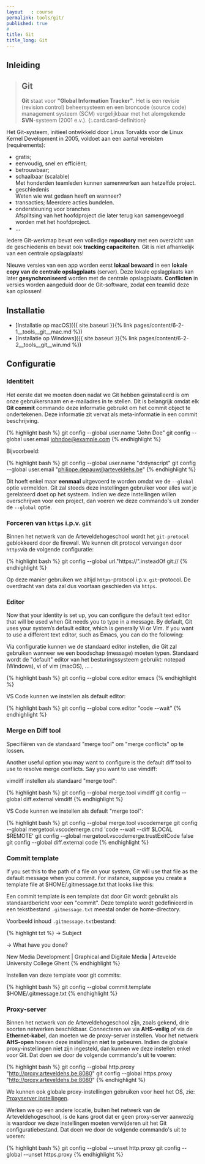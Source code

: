 ```yaml
---
layout   : course
permalink: tools/git/
published: true
#
title: Git
title_long: Git
---
```


Inleiding
---------

> Git
> ---
> **Git** staat voor **"Global Information Tracker"**. Het is een revisie (revision control) beheersysteem en een broncode (source code) management systeem (SCM) vergelijkbaar met het alomgekende **SVN**-systeem (2001 e.v.). 
{:.card.card-definition}

Het Git-systeem, initieel ontwikkeld door Linus Torvalds voor de Linux Kernel Development in 2005, voldoet aan een aantal vereisten (requirements):

- gratis;
- eenvoudig, snel en efficiënt;
- betrouwbaar;
- schaalbaar (scalable)  
  Met honderden teamleden kunnen samenwerken aan hetzelfde project.
- geschiedenis  
  Weten wie wat gedaan heeft en wanneer?
- transacties;
  Meerdere acties bundelen.
- ondersteuning voor branches  
  Afsplitsing van het hoofdproject die later terug kan samengevoegd worden met het hoofdproject.
- ...

Iedere Git-werkmap bevat een volledige **repository** met een overzicht van de geschiedenis en bevat ook **tracking capaciteiten**. Git is niet afhankelijk van een centrale opslagplaats! 

Nieuwe versies van een app worden eerst **lokaal bewaard** in een **lokale copy van de centrale opslagplaats** (server). Deze lokale opslagplaats kan later **gesynchroniseerd** worden met de centrale opslagplaats. **Conflicten** in versies worden aangeduid door de Git-software, zodat een teamlid deze kan oplossen!

Installatie 
-----------

 - [Installatie op macOS]({{ site.baseurl }}{% link pages/content/6-2-1__tools__git__mac.md %})
 - [Installatie op Windows]({{ site.baseurl }}{% link pages/content/6-2-2__tools__git__win.md %})

Configuratie
------------

### Identiteit

Het eerste dat we moeten doen nadat we Git hebben geïnstalleerd is om onze gebruikersnaam en e-mailadres in te stellen. Dit is belangrijk omdat elk **Git commit** commando deze informatie gebruikt om het commit object te ondertekenen. Deze informatie zit vervat als meta-informatie in een commit beschrijving.

{% highlight bash %}
git config --global user.name "John Doe"
git config --global user.email johndoe@example.com
{% endhighlight %}

Bijvoorbeeld:

{% highlight bash %}
git config --global user.name "drdynscript"
git config --global user.email "philippe.depauw@arteveldehs.be"
{% endhighlight %}

Dit hoeft enkel maar **eenmaal** uitgevoerd te worden omdat we de `--global` optie vermelden. Git zal steeds deze instellingen gebruiker voor alles wat je gerelateerd doet op het systeem. Indien we deze instellingen willen overschrijven voor een project, dan voeren we deze commando's uit zonder de `--global` optie.

### Forceren van `https` i.p.v. `git`

Binnen het netwerk van de Arteveldehogeschool wordt het `git-protocol` geblokkeerd door de firewall. We kunnen dit protocol vervangen door `https`via de volgende configuratie:

{% highlight bash %}
git config --global url."https://".insteadOf git://
{% endhighlight %}

Op deze manier gebruiken we altijd `https`-protocol i.p.v. `git`-protocol. De overdracht van data zal dus voortaan geschieden via `https`.

### Editor

Now that your identity is set up, you can configure the default text editor that will be used when Git needs you to type in a message. By default, Git uses your system’s default editor, which is generally Vi or Vim. If you want to use a different text editor, such as Emacs, you can do the following:

Via configuratie kunnen we de standaard editor instellen, die Git zal gebruiken wanneer we een boodschap (message) moeten typen. Standaard wordt de "default" editor van het besturingssysteem gebruikt: notepad (Windows), vi of vim (macOS), ... .

{% highlight bash %}
git config --global core.editor emacs
{% endhighlight %}

VS Code kunnen we instellen als default editor:

{% highlight bash %}
git config --global core.editor "code --wait"
{% endhighlight %}

### Merge en Diff tool

Specifiëren van de standaard "merge tool" om "merge conflicts" op te lossen.

Another useful option you may want to configure is the default diff tool to use to resolve merge conflicts. Say you want to use vimdiff:

vimdiff instellen als standaard "merge tool":

{% highlight bash %}
git config --global merge.tool vimdiff
git config --global diff.external vimdiff
{% endhighlight %}

VS Code kunnen we instellen als default "merge tool":

{% highlight bash %}
git config --global merge.tool vscodemerge
git config --global mergetool.vscodemerge.cmd 'code --wait --diff $LOCAL $REMOTE'
git config --global mergetool.vscodemerge.trustExitCode false
git config --global diff.external code
{% endhighlight %}

### Commit template

If you set this to the path of a file on your system, Git will use that file as the default message when you commit. For instance, suppose you create a template file at $HOME/.gitmessage.txt that looks like this:

Een commit template is een template dat door Git wordt gebruikt als standaardbericht voor een "commit". Deze template wordt gedefinieerd in een tekstbestand `.gitmessage.txt` meestal onder de home-directory.

Voorbeeld inhoud `.gitmessage.txt`bestand:

{% highlight txt %}
-> Subject

-> What have you done?

New Media Development | Graphical and Digitale Media | Artevelde University College Ghent
{% endhighlight %}

Instellen van deze template voor git commits:

{% highlight bash %}
git config --global commit.template $HOME/.gitmessage.txt
{% endhighlight %}

### Proxy-server

Binnen het netwerk van de Arteveldehogeschool zijn, zoals gekend, drie soorten netwerken beschikbaar. Connecteren we via **AHS-veilig** of via de **Ethernet-kabel**, dan moeten we de proxy-server instellen. Voor het netwerk **AHS-open** hoeven deze instellingen **niet** te gebeuren. Indien de globale proxy-instellingen niet zijn ingesteld, dan kunnen we deze instellen enkel voor Git. Dat doen we door de volgende commando's uit te voeren:

{% highlight bash %}
git config --global http.proxy "http://proxy.arteveldehs.be:8080"
git config --global https.proxy "http://proxy.arteveldehs.be:8080"
{% endhighlight %}

We kunnen ook globale proxy-instellingen gebruiken voor heel het OS, zie: [Proxyserver instellingen](../../netwerk/proxy).

Werken we op een andere locatie, buiten het netwerk van de Arteveldehogeschool, is de kans groot dat er geen proxy-server aanwezig is waardoor we deze instellingen moeten verwijderen uit het Git configuratiebestand.  Dat doen we door de volgende commando's uit te voeren:

{% highlight bash %}
git config --global --unset http.proxy
git config --global --unset https.proxy
{% endhighlight %}